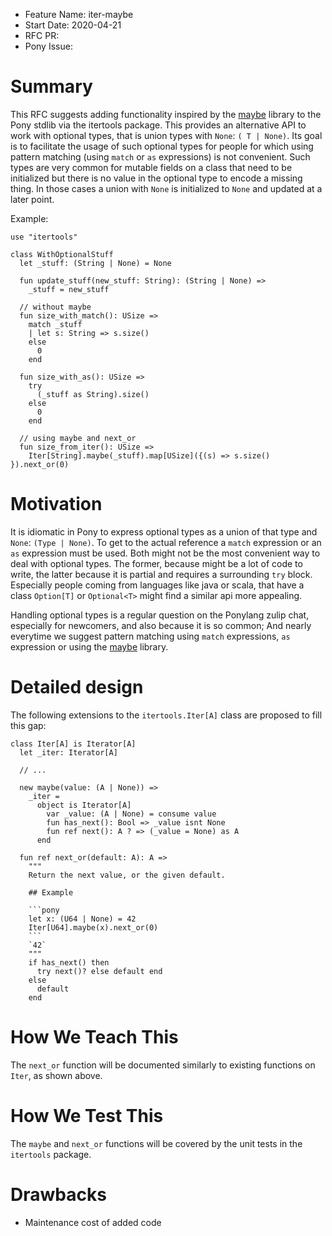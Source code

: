 - Feature Name: iter-maybe
- Start Date: 2020-04-21
- RFC PR:
- Pony Issue:

# Summary

This RFC suggests adding functionality inspired by the [maybe](https://github.com/mfelsche/pony-maybe) library to the Pony stdlib via the itertools package. This provides an alternative API to work with optional types, that is union types with `None`: `( T | None)`. Its goal is to facilitate the usage of such optional types for people for which using pattern matching (using `match` or `as` expressions) is not convenient. Such types are very common for mutable fields on a class that need to be initialized but there is no value in the optional type to encode a missing thing. In those cases a union with `None` is initialized to `None` and updated at a later point.

Example:

```pony
use "itertools"

class WithOptionalStuff
  let _stuff: (String | None) = None

  fun update_stuff(new_stuff: String): (String | None) =>
    _stuff = new_stuff

  // without maybe
  fun size_with_match(): USize =>
    match _stuff
    | let s: String => s.size()
    else
      0
    end

  fun size_with_as(): USize =>
    try
      (_stuff as String).size()
    else
      0
    end

  // using maybe and next_or
  fun size_from_iter(): USize =>
    Iter[String].maybe(_stuff).map[USize]({(s) => s.size() }).next_or(0)
```


# Motivation

It is idiomatic in Pony to express optional types as a union of that type and `None`: `(Type | None)`. To get to the actual reference a `match` expression or an `as` expression must be used. Both might not be the most convenient way to deal with optional types. The former, because might be a lot of code to write, the latter because it is partial and requires a surrounding `try` block. Especially people coming from languages like java or scala, that have a class `Option[T]` or `Optional<T>` might find a similar api more appealing.

Handling optional types is a regular question on the Ponylang zulip chat, especially for newcomers, and also because it is so common; And nearly everytime we suggest pattern matching using `match` expressions, `as` expression or using the [maybe](https://github.com/mfelsche/pony-maybe) library.

# Detailed design

The following extensions to the `itertools.Iter[A]` class are proposed to fill this gap:
```pony
class Iter[A] is Iterator[A]
  let _iter: Iterator[A]

  // ...

  new maybe(value: (A | None)) =>
    _iter =
      object is Iterator[A]
        var _value: (A | None) = consume value
        fun has_next(): Bool => _value isnt None
        fun ref next(): A ? => (_value = None) as A
      end

  fun ref next_or(default: A): A =>
    """
    Return the next value, or the given default.

    ## Example

    ```pony
    let x: (U64 | None) = 42
    Iter[U64].maybe(x).next_or(0)
    ```
    `42`
    """
    if has_next() then
      try next()? else default end
    else
      default
    end
```

# How We Teach This

The `next_or` function will be documented similarly to existing functions on `Iter`, as shown above.

# How We Test This

The `maybe` and `next_or` functions will be covered by the unit tests in the `itertools` package.

# Drawbacks

- Maintenance cost of added code
